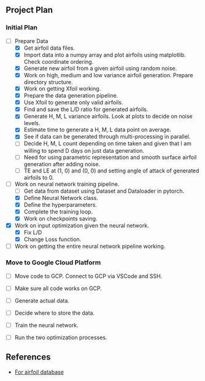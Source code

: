 ## Project Plan

### Initial Plan
- [ ] Prepare Data
  - [x] Get airfoil data files.
  - [x] Import data into a numpy array and plot airfoils using matplotlib. Check coordinate ordering.
  - [x] Generate new airfoil from a given airfoil using random noise.
  - [x] Work on high, medium and low variance airfoil generation. Prepare directory structure.
  - [x] Work on getting Xfoil working.
  - [x] Prepare the data generation pipeline.
  - [x] Use Xfoil to generate only valid airfoils.
  - [x] Find and save the L/D ratio for generated airfoils.
  - [x] Generate H, M, L variance airfoils. Look at plots to decide on noise levels.
  - [x] Estimate time to generate a H, M, L data point on average.
  - [x] See if data can be generated through multi-processing in parallel.
  - [ ] Decide H, M, L count depending on time taken and given that I am willing to spend D days on just data generation.
  - [ ] Need for using parametric representation and smooth surface airfoil generation after adding noise.
  - [ ] TE and LE at (1, 0) and (0, 0) and setting angle of attack of generated airfoils to 0.
- [ ] Work on neural network training pipeline.
  - [ ] Get data from dataset using Dataset and Dataloader in pytorch.
  - [x] Define Neural Network class.
  - [x] Define the hyperparameters.
  - [x] Complete the training loop.
  - [x] Work on checkpoints saving.
- [x] Work on input optimization given the neural network.
  - [x] Fix L/D
  - [x] Change Loss function.
- [ ] Work on getting the entire neural network pipeline working.

### Move to Google Cloud Platform
- [ ] Move code to GCP. Connect to GCP via VSCode and SSH.
- [ ] Make sure all code works on GCP.
- [ ] Generate actual data.
- [ ] Decide where to store the data.
- [ ] Train the neural network.
- [ ] Run the two optimization processes.



## References
- [For airfoil database](https://github.com/npuljc/Airfoil_preprocessing?tab=readme-ov-file)